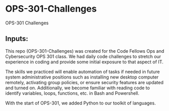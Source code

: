 # OPS-301-Challenges
OPS-301 Challenges

## Inputs:

This repo (OPS-301-Challenges) was created for the Code Fellows Ops and Cybersecurity OPS 301 class.  We had daily code challenges to stretch our experience in coding and provide some initial exposure to that aspect of IT.

The skills we practiced will enable automation of tasks if needed in future system administrative positions such as installing new desktop computer remotely, activating group policies, or ensure security features are updated and turned on.  Additionally, we become familiar with reading code to identify variables, loops, functions, etc. in Bash and Powershell.

With the start of OPS-301, we added Python to our toolkit of languages.